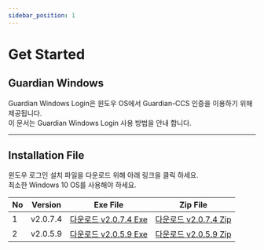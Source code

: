 ```yaml
---
sidebar_position: 1
---
```

# Get Started

## Guardian Windows
Guardian Windows Login은 윈도우 OS에서 Guardian-CCS 인증을 이용하기 위해 제공됩니다.   
이 문서는 Guardian Windows Login 사용 방법을 안내 합니다.   

---

## Installation File

윈도우 로그인 설치 파일을 다운로드 위해 아래 링크을 클릭 하세요.   
최소한 Windows 10 OS를 사용해야 하세요.      

|No|Version|Exe File|Zip File|
|---|---|---|---|
|1|v2.0.7.4|[다운로드 v2.0.7.4 Exe](https://updates.fnsvalue.co.kr/GFW/Installer/Guardian_Setup_v2.0.5.9.exe)| [다운로드 v2.0.7.4 Zip](https://updates.fnsvalue.co.kr/GFW/Installer/Guardian_Setup_v2.0.5.9.zip)|
|2|v2.0.5.9|[다운로드 v2.0.5.9 Exe](https://updates.fnsvalue.co.kr/GFW/Installer/Guardian_Setup_v2.0.7.4.exe)| [다운로드 v2.0.5.9 Zip](https://updates.fnsvalue.co.kr/GFW/Installer/Guardian_Setup_v2.0.7.4.exe)|
